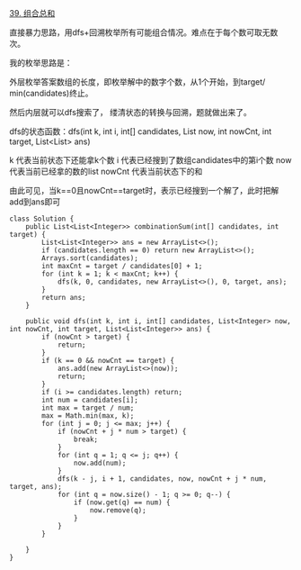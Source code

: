 [39. 组合总和](https://leetcode-cn.com/problems/combination-sum/description/)

直接暴力思路，用dfs+回溯枚举所有可能组合情况。难点在于每个数可取无数次。

我的枚举思路是：
 
外层枚举答案数组的长度，即枚举解中的数字个数，从1个开始，到target/ min(candidates)终止。

然后内层就可以dfs搜索了，
缕清状态的转换与回溯，题就做出来了。

dfs的状态函数：dfs(int k, int i, int[] candidates, List<Integer> now, int nowCnt, int target, List<List<Integer>> ans)

k 代表当前状态下还能拿k个数
i 代表已经搜到了数组candidates中的第i个数
now 代表当前已经拿的数的list
nowCnt 代表当前状态下的和

由此可见，当k==0且nowCnt==target时，表示已经搜到一个解了，此时把解add到ans即可

```
class Solution {
    public List<List<Integer>> combinationSum(int[] candidates, int target) {
        List<List<Integer>> ans = new ArrayList<>();
        if (candidates.length == 0) return new ArrayList<>();
        Arrays.sort(candidates);
        int maxCnt = target / candidates[0] + 1;
        for (int k = 1; k < maxCnt; k++) {
            dfs(k, 0, candidates, new ArrayList<>(), 0, target, ans);
        }
        return ans;
    }

    public void dfs(int k, int i, int[] candidates, List<Integer> now, int nowCnt, int target, List<List<Integer>> ans) {
        if (nowCnt > target) {
            return;
        }
        if (k == 0 && nowCnt == target) {
            ans.add(new ArrayList<>(now));
            return;
        }
        if (i >= candidates.length) return;
        int num = candidates[i];
        int max = target / num;
        max = Math.min(max, k);
        for (int j = 0; j <= max; j++) {
            if (nowCnt + j * num > target) {
                break;
            }
            for (int q = 1; q <= j; q++) {
                now.add(num);
            }
            dfs(k - j, i + 1, candidates, now, nowCnt + j * num, target, ans);
            for (int q = now.size() - 1; q >= 0; q--) {
                if (now.get(q) == num) {
                    now.remove(q);
                }
            }
        }

    }
}
```